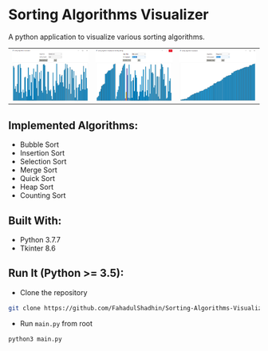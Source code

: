 # Sorting Algorithms Visualizer
<p>A python application to visualize various sorting algorithms.</p>
<table>
  <tr>
    <td><img  src="img/ss1.png"></td>
    <td><img  src="img/ss2.png"></td>
    <td><img  src="img/ss3.png"></td>
  </tr>
</table>

## Implemented Algorithms:
* Bubble Sort 
* Insertion Sort 
* Selection Sort 
* Merge Sort 
* Quick Sort 
* Heap Sort 
* Counting Sort

## Built With:
* Python 3.7.7
* Tkinter 8.6

<!-- ## Screenshots: -->
<!-- <p align="center"><img height="500" src="img/ss1.png"></p>
<p align="center"><img height="500" src="img/ss2.png"></p>
<p align="center"><img height="500" src="img/ss3.png"></p> -->

## Run It (Python >= 3.5):
- Clone the repository
```bash
git clone https://github.com/FahadulShadhin/Sorting-Algorithms-Visualizer.git
```
- Run ```main.py``` from root
```bash
python3 main.py 
```
